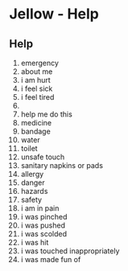 # Jellow - Help

## Help

1. emergency
2. about me
3. i am hurt
4. i feel sick
5. i feel tired
6. 
7. help me do this
8. medicine
9. bandage
10. water
11. toilet
12. unsafe touch
13. sanitary napkins or pads
14. allergy
15. danger
16. hazards
17. safety
18. i am in pain
19. i was pinched
20. i was pushed
21. i was scolded
22. i was hit
23. i was touched inappropriately
24. i was made fun of